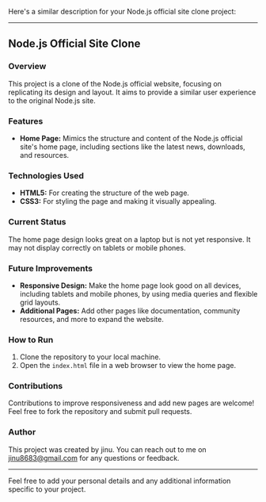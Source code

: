 Here's a similar description for your Node.js official site clone project:

---

## Node.js Official Site Clone

### Overview

This project is a clone of the Node.js official website, focusing on replicating its design and layout. It aims to provide a similar user experience to the original Node.js site.

### Features

- **Home Page:** Mimics the structure and content of the Node.js official site's home page, including sections like the latest news, downloads, and resources.

### Technologies Used

- **HTML5:** For creating the structure of the web page.
- **CSS3:** For styling the page and making it visually appealing.

### Current Status

The home page design looks great on a laptop but is not yet responsive. It may not display correctly on tablets or mobile phones.

### Future Improvements

- **Responsive Design:** Make the home page look good on all devices, including tablets and mobile phones, by using media queries and flexible grid layouts.
- **Additional Pages:** Add other pages like documentation, community resources, and more to expand the website.

### How to Run

1. Clone the repository to your local machine.
2. Open the `index.html` file in a web browser to view the home page.

### Contributions

Contributions to improve responsiveness and add new pages are welcome! Feel free to fork the repository and submit pull requests.

### Author

This project was created by jinu. You can reach out to me on jinu8683@gmail.com for any questions or feedback.

---

Feel free to add your personal details and any additional information specific to your project.
